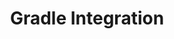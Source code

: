 ---
title: Gradle Integration
menu_title: Gradle
position: 2.1
parameters:
  - name: 
    content: 
content_markdown: |-
  [dashboardlink]: https://app.inapptics.com/dashboard

  ##### Step 1:
  Create a `Podfile` in your project's root directory, if you don't have one yet.
  
  ---
  
  ##### Step 2:
  Add the `Inapptics` pod to the target in your `Podfile`:
  ``` bash
  target 'YOUR TARGET'
    ...
    pod 'Inapptics'
  end
  ```
  
  ---
  
  ##### Step 3:
  Run this in terminal:
  ``` bash
  pod repo update && pod install
  ```

  `repo update` ensures that you install the latest version of **Inapptics SDK**.
  {: .info }

    ---

  ##### Step 4:
  Open your project using the generated *.xcworkspace file.

  ---

  ##### Step 5:
  Finally, edit your `AppDelegate` file:

  1. Import the `Inapptics` module
  2. Initialize `Inapptics` in the `-application:didFinishLaunchingWithOptions:` method:

  ---
  ``` swift
  import Inapptics


  func application(application: UIApplication, didFinishLaunchingWithOptions
                  launchOptions: [NSObject: AnyObject]?) -> Bool
  {
      // Override point for customization after application launch.

      ...

      Inapptics.letsGo(withAppToken: "YOUR_APP_TOKEN")
      return true
  }
  ```
  {: .code-group-start title="Swift" }

  ``` objective_c
  @import Inapptics;


  - (BOOL)application:(UIApplication *)application
          didFinishLaunchingWithOptions:(NSDictionary*)launchOptions
  {
      // Override point for customization after application launch.

      ...

      [Inapptics letsGoWithAppToken:@"YOUR_APP_TOKEN"];
      return YES;
  }
  ```
  {: .code-group title="Objective-C" }

  ![AppDelegate](images/app-delegate.png)

  ---

  Congratulations! **Inapptics** is now integrated into your project target. Perform a session on your app, press the home button and the data will appear on your [Dashboard][dashboardlink]{:target="_blank"} within less than a minute.
  {: .success }
---